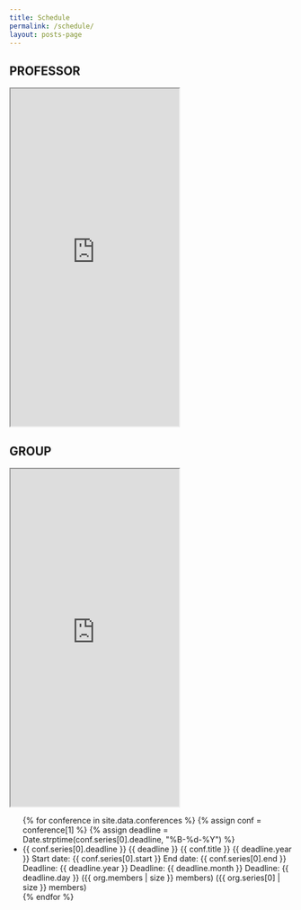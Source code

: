 ```yaml
---
title: Schedule
permalink: /schedule/
layout: posts-page
---
```


## PROFESSOR

<iframe src="https://calendar.google.com/calendar/u/0/embed?src=dale40@gmail.com&ctz=Asia/Seoul&pli=1" class="embed-responsive" height="600px"></iframe>

## GROUP

<iframe src=" https://calendar.google.com/calendar/u/0/embed?src=cc3381e63109ca3620f9dc700200331094a[…]8bfe3ea4b99f846d68@group.calendar.google.com&ctz=Asia/Seoul" class="embed-responsive" height="600px"></iframe>

<ul>
{% for conference in site.data.conferences %}
{% assign conf = conference[1] %}
{% assign deadline = Date.strptime(conf.series[0].deadline, "%B-%d-%Y") %}
  <li>
    {{ conf.series[0].deadline }}
    {{ deadline }}
    {{ conf.title }} {{ deadline.year }}
    Start date: {{ conf.series[0].start }}
    End date: {{ conf.series[0].end }}
    Deadline: {{ deadline.year }}
    Deadline: {{ deadline.month }}
    Deadline: {{ deadline.day }}
    ({{ org.members | size }} members)
    ({{ org.series[0] | size }} members)
  </li>
{% endfor %}
</ul>
